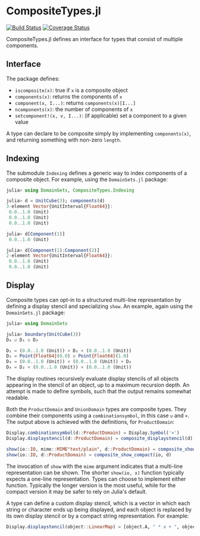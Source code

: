 # CompositeTypes.jl

[![Build Status](https://github.com/JuliaApproximation/CompositeTypes.jl/workflows/CI/badge.svg)](https://github.com/JuliaApproximation/CompositeTypes.jl/actions)
[![Coverage Status](https://codecov.io/gh/JuliaApproximation/CompositeTypes.jl/branch/master/graph/badge.svg)](https://codecov.io/gh/JuliaApproximation/CompositeTypes.jl)



CompositeTypes.jl defines an interface for types that consist of multiple components.

## Interface

The package defines:
- `iscomposite(x)`: true if `x` is a composite object
- `components(x)`: returns the components of `x`
- `component(x, I...)`: returns `components(x)[I...]`
- `ncomponents(x)`: the number of components of `x`
- `setcomponent!(x, v, I...)`: (if applicable) set a component to a given value

A type can declare to be composite simply by implementing `components(x)`, and
returning something with non-zero `length`.

## Indexing

The submodule `Indexing` defines a generic way to index components of a
composite object. For example, using the `DomainSets.jl` package:
```julia
julia> using DomainSets, CompositeTypes.Indexing

julia> d = UnitCube(3); components(d)
3-element Vector{UnitInterval{Float64}}:
 0.0..1.0 (Unit)
 0.0..1.0 (Unit)
 0.0..1.0 (Unit)

julia> d[Component(1)]
 0.0..1.0 (Unit)

julia> d[Component(1):Component(2)]
2-element Vector{UnitInterval{Float64}}:
 0.0..1.0 (Unit)
 0.0..1.0 (Unit)
```

## Display

Composite types can opt-in to a structured multi-line representation by
defining a display stencil and specializing `show`. An example, again using
the `DomainSets.jl` package:
```julia
julia> using DomainSets

julia> boundary(UnitCube(3))
D₄ ∪ D₁ ∪ D₃

D₁ = (0.0..1.0 (Unit)) × D₂ × (0.0..1.0 (Unit))
D₂ = Point{Float64}(0.0) ∪ Point{Float64}(1.0)
D₃ = (0.0..1.0 (Unit)) × (0.0..1.0 (Unit)) × D₂
D₄ = D₂ × (0.0..1.0 (Unit)) × (0.0..1.0 (Unit))
```
The display routines recursively evaluate display stencils of all objects
appearing in the stencil of an object, up to a maximum recursion depth. An
attempt is made to define symbols, such that the output remains somewhat
readable.

Both the `ProductDomain` and `UnionDomain` types are composite types. They
combine their components using a `combinationsymbol`, in this case `∪` and `×`.
The output above is achieved with the definitions, for `ProductDomain`:
```julia
Display.combinationsymbol(d::ProductDomain) = Display.Symbol('×')
Display.displaystencil(d::ProductDomain) = composite_displaystencil(d)

show(io::IO, mime::MIME"text/plain", d::ProductDomain) = composite_show(io, mime, d)
show(io::IO, d::ProductDomain) = composite_show_compact(io, d)
```
The invocation of `show` with the `mime` argument indicates that a multi-line
representation can be shown. The shorter `show(io, x)` function typically expects
a one-line representation. Types can choose to implement either function. Typically
the longer version is the most useful, while for the compact version it may be
safer to rely on Julia's default.

A type can define a custom display stencil, which is a vector in which each string
or character ends up being displayed, and each object is replaced by its own
display stencil or by a compact string representation. For example:
```julia
Display.displaystencil(object::LinearMap) = [object.A, " * x + ", object.b]
```
